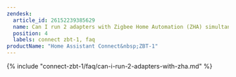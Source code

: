 ```yaml
---
zendesk:
  article_id: 26152239385629
  name: Can I run 2 adapters with Zigbee Home Automation (ZHA) simultaneously?
  position: 4
  labels: connect zbt-1, faq
productName: "Home Assistant Connect&nbsp;ZBT-1"
---
```



{% include "connect-zbt-1/faq/can-i-run-2-adapters-with-zha.md" %}
